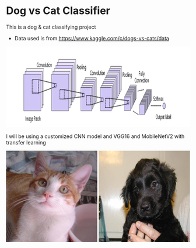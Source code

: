 # Dog vs Cat Classifier
This is a dog &amp; cat classifying project

 - Data used is from https://www.kaggle.com/c/dogs-vs-cats/data

<img src="CNN-structure.png" style="width:1000px;height:220px;">

I will be using a customized CNN model and VGG16 and MobileNetV2 with transfer learning



<img src="cat.9996.jpg" style="width:250px;height:250px;"> <img src="12498.jpg" style="width:250px;height:250px;">


